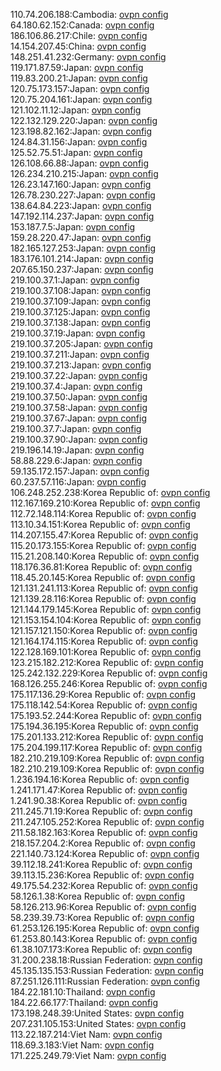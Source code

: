 110.74.206.188:Cambodia: [ovpn config](vpn/110_74_206_188.ovpn)  
64.180.62.152:Canada: [ovpn config](vpn/64_180_62_152.ovpn)  
186.106.86.217:Chile: [ovpn config](vpn/186_106_86_217.ovpn)  
14.154.207.45:China: [ovpn config](vpn/14_154_207_45.ovpn)  
148.251.41.232:Germany: [ovpn config](vpn/148_251_41_232.ovpn)  
119.171.87.59:Japan: [ovpn config](vpn/119_171_87_59.ovpn)  
119.83.200.21:Japan: [ovpn config](vpn/119_83_200_21.ovpn)  
120.75.173.157:Japan: [ovpn config](vpn/120_75_173_157.ovpn)  
120.75.204.161:Japan: [ovpn config](vpn/120_75_204_161.ovpn)  
121.102.11.12:Japan: [ovpn config](vpn/121_102_11_12.ovpn)  
122.132.129.220:Japan: [ovpn config](vpn/122_132_129_220.ovpn)  
123.198.82.162:Japan: [ovpn config](vpn/123_198_82_162.ovpn)  
124.84.31.156:Japan: [ovpn config](vpn/124_84_31_156.ovpn)  
125.52.75.51:Japan: [ovpn config](vpn/125_52_75_51.ovpn)  
126.108.66.88:Japan: [ovpn config](vpn/126_108_66_88.ovpn)  
126.234.210.215:Japan: [ovpn config](vpn/126_234_210_215.ovpn)  
126.23.147.160:Japan: [ovpn config](vpn/126_23_147_160.ovpn)  
126.78.230.227:Japan: [ovpn config](vpn/126_78_230_227.ovpn)  
138.64.84.223:Japan: [ovpn config](vpn/138_64_84_223.ovpn)  
147.192.114.237:Japan: [ovpn config](vpn/147_192_114_237.ovpn)  
153.187.7.5:Japan: [ovpn config](vpn/153_187_7_5.ovpn)  
159.28.220.47:Japan: [ovpn config](vpn/159_28_220_47.ovpn)  
182.165.127.253:Japan: [ovpn config](vpn/182_165_127_253.ovpn)  
183.176.101.214:Japan: [ovpn config](vpn/183_176_101_214.ovpn)  
207.65.150.237:Japan: [ovpn config](vpn/207_65_150_237.ovpn)  
219.100.37.1:Japan: [ovpn config](vpn/219_100_37_1.ovpn)  
219.100.37.108:Japan: [ovpn config](vpn/219_100_37_108.ovpn)  
219.100.37.109:Japan: [ovpn config](vpn/219_100_37_109.ovpn)  
219.100.37.125:Japan: [ovpn config](vpn/219_100_37_125.ovpn)  
219.100.37.138:Japan: [ovpn config](vpn/219_100_37_138.ovpn)  
219.100.37.19:Japan: [ovpn config](vpn/219_100_37_19.ovpn)  
219.100.37.205:Japan: [ovpn config](vpn/219_100_37_205.ovpn)  
219.100.37.211:Japan: [ovpn config](vpn/219_100_37_211.ovpn)  
219.100.37.213:Japan: [ovpn config](vpn/219_100_37_213.ovpn)  
219.100.37.22:Japan: [ovpn config](vpn/219_100_37_22.ovpn)  
219.100.37.4:Japan: [ovpn config](vpn/219_100_37_4.ovpn)  
219.100.37.50:Japan: [ovpn config](vpn/219_100_37_50.ovpn)  
219.100.37.58:Japan: [ovpn config](vpn/219_100_37_58.ovpn)  
219.100.37.67:Japan: [ovpn config](vpn/219_100_37_67.ovpn)  
219.100.37.7:Japan: [ovpn config](vpn/219_100_37_7.ovpn)  
219.100.37.90:Japan: [ovpn config](vpn/219_100_37_90.ovpn)  
219.196.14.19:Japan: [ovpn config](vpn/219_196_14_19.ovpn)  
58.88.229.6:Japan: [ovpn config](vpn/58_88_229_6.ovpn)  
59.135.172.157:Japan: [ovpn config](vpn/59_135_172_157.ovpn)  
60.237.57.116:Japan: [ovpn config](vpn/60_237_57_116.ovpn)  
106.248.252.238:Korea Republic of: [ovpn config](vpn/106_248_252_238.ovpn)  
112.167.169.210:Korea Republic of: [ovpn config](vpn/112_167_169_210.ovpn)  
112.72.148.114:Korea Republic of: [ovpn config](vpn/112_72_148_114.ovpn)  
113.10.34.151:Korea Republic of: [ovpn config](vpn/113_10_34_151.ovpn)  
114.207.155.47:Korea Republic of: [ovpn config](vpn/114_207_155_47.ovpn)  
115.20.173.155:Korea Republic of: [ovpn config](vpn/115_20_173_155.ovpn)  
115.21.208.140:Korea Republic of: [ovpn config](vpn/115_21_208_140.ovpn)  
118.176.36.81:Korea Republic of: [ovpn config](vpn/118_176_36_81.ovpn)  
118.45.20.145:Korea Republic of: [ovpn config](vpn/118_45_20_145.ovpn)  
121.131.241.113:Korea Republic of: [ovpn config](vpn/121_131_241_113.ovpn)  
121.139.28.116:Korea Republic of: [ovpn config](vpn/121_139_28_116.ovpn)  
121.144.179.145:Korea Republic of: [ovpn config](vpn/121_144_179_145.ovpn)  
121.153.154.104:Korea Republic of: [ovpn config](vpn/121_153_154_104.ovpn)  
121.157.121.150:Korea Republic of: [ovpn config](vpn/121_157_121_150.ovpn)  
121.164.174.115:Korea Republic of: [ovpn config](vpn/121_164_174_115.ovpn)  
122.128.169.101:Korea Republic of: [ovpn config](vpn/122_128_169_101.ovpn)  
123.215.182.212:Korea Republic of: [ovpn config](vpn/123_215_182_212.ovpn)  
125.242.132.229:Korea Republic of: [ovpn config](vpn/125_242_132_229.ovpn)  
168.126.255.246:Korea Republic of: [ovpn config](vpn/168_126_255_246.ovpn)  
175.117.136.29:Korea Republic of: [ovpn config](vpn/175_117_136_29.ovpn)  
175.118.142.54:Korea Republic of: [ovpn config](vpn/175_118_142_54.ovpn)  
175.193.52.244:Korea Republic of: [ovpn config](vpn/175_193_52_244.ovpn)  
175.194.36.195:Korea Republic of: [ovpn config](vpn/175_194_36_195.ovpn)  
175.201.133.212:Korea Republic of: [ovpn config](vpn/175_201_133_212.ovpn)  
175.204.199.117:Korea Republic of: [ovpn config](vpn/175_204_199_117.ovpn)  
182.210.219.109:Korea Republic of: [ovpn config](vpn/182_210_219_109.ovpn)  
182.210.219.109:Korea Republic of: [ovpn config](vpn/182_210_219_109.ovpn)  
1.236.194.16:Korea Republic of: [ovpn config](vpn/1_236_194_16.ovpn)  
1.241.171.47:Korea Republic of: [ovpn config](vpn/1_241_171_47.ovpn)  
1.241.90.38:Korea Republic of: [ovpn config](vpn/1_241_90_38.ovpn)  
211.245.71.19:Korea Republic of: [ovpn config](vpn/211_245_71_19.ovpn)  
211.247.105.252:Korea Republic of: [ovpn config](vpn/211_247_105_252.ovpn)  
211.58.182.163:Korea Republic of: [ovpn config](vpn/211_58_182_163.ovpn)  
218.157.204.2:Korea Republic of: [ovpn config](vpn/218_157_204_2.ovpn)  
221.140.73.124:Korea Republic of: [ovpn config](vpn/221_140_73_124.ovpn)  
39.112.18.241:Korea Republic of: [ovpn config](vpn/39_112_18_241.ovpn)  
39.113.15.236:Korea Republic of: [ovpn config](vpn/39_113_15_236.ovpn)  
49.175.54.232:Korea Republic of: [ovpn config](vpn/49_175_54_232.ovpn)  
58.126.1.38:Korea Republic of: [ovpn config](vpn/58_126_1_38.ovpn)  
58.126.213.96:Korea Republic of: [ovpn config](vpn/58_126_213_96.ovpn)  
58.239.39.73:Korea Republic of: [ovpn config](vpn/58_239_39_73.ovpn)  
61.253.126.195:Korea Republic of: [ovpn config](vpn/61_253_126_195.ovpn)  
61.253.80.143:Korea Republic of: [ovpn config](vpn/61_253_80_143.ovpn)  
61.38.107.173:Korea Republic of: [ovpn config](vpn/61_38_107_173.ovpn)  
31.200.238.18:Russian Federation: [ovpn config](vpn/31_200_238_18.ovpn)  
45.135.135.153:Russian Federation: [ovpn config](vpn/45_135_135_153.ovpn)  
87.251.126.111:Russian Federation: [ovpn config](vpn/87_251_126_111.ovpn)  
184.22.181.10:Thailand: [ovpn config](vpn/184_22_181_10.ovpn)  
184.22.66.177:Thailand: [ovpn config](vpn/184_22_66_177.ovpn)  
173.198.248.39:United States: [ovpn config](vpn/173_198_248_39.ovpn)  
207.231.105.153:United States: [ovpn config](vpn/207_231_105_153.ovpn)  
113.22.187.214:Viet Nam: [ovpn config](vpn/113_22_187_214.ovpn)  
118.69.3.183:Viet Nam: [ovpn config](vpn/118_69_3_183.ovpn)  
171.225.249.79:Viet Nam: [ovpn config](vpn/171_225_249_79.ovpn)  
